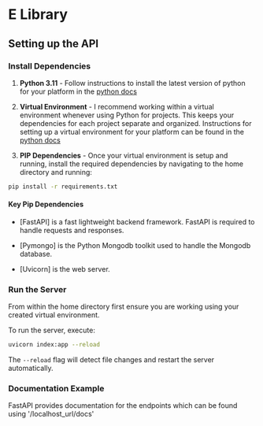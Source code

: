 # E Library

## Setting up the API

### Install Dependencies

1. **Python 3.11** - Follow instructions to install the latest version of python for your platform in the [python docs](https://docs.python.org/3/using/unix.html#getting-and-installing-the-latest-version-of-python)

2. **Virtual Environment** - I recommend working within a virtual environment whenever using Python for projects. This keeps your dependencies for each project separate and organized. Instructions for setting up a virtual environment for your platform can be found in the [python docs](https://packaging.python.org/guides/installing-using-pip-and-virtual-environments/)

3. **PIP Dependencies** - Once your virtual environment is setup and running, install the required dependencies by navigating to the home directory and running:

```bash
pip install -r requirements.txt
```

#### Key Pip Dependencies

- [FastAPI] is a fast lightweight backend framework. FastAPI is required to handle requests and responses.

- [Pymongo] is the Python Mongodb toolkit used to handle the Mongodb database.

- [Uvicorn] is the web server.

### Run the Server

From within the home directory first ensure you are working using your created virtual environment.

To run the server, execute:

```bash
uvicorn index:app --reload
```

The `--reload` flag will detect file changes and restart the server automatically.


### Documentation Example

FastAPI provides documentation for  the endpoints which can be found using '/localhost_url/docs'

